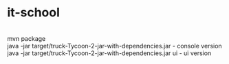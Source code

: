 # it-school

<br>  mvn package
<br>  java -jar target/truck-Tycoon-2-jar-with-dependencies.jar  - console version
<br>  java -jar target/truck-Tycoon-2-jar-with-dependencies.jar ui - ui version

